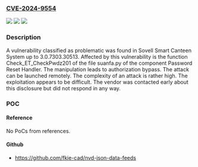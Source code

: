 ### [CVE-2024-9554](https://cve.mitre.org/cgi-bin/cvename.cgi?name=CVE-2024-9554)
![](https://img.shields.io/static/v1?label=Product&message=Smart%20Canteen%20System&color=blue)
![](https://img.shields.io/static/v1?label=Version&message=%3D%203.0.7303.30513%20&color=brighgreen)
![](https://img.shields.io/static/v1?label=Vulnerability&message=Authorization%20Bypass&color=brighgreen)

### Description

A vulnerability classified as problematic was found in Sovell Smart Canteen System up to 3.0.7303.30513. Affected by this vulnerability is the function Check_ET_CheckPwdz201 of the file suanfa.py of the component Password Reset Handler. The manipulation leads to authorization bypass. The attack can be launched remotely. The complexity of an attack is rather high. The exploitation appears to be difficult. The vendor was contacted early about this disclosure but did not respond in any way.

### POC

#### Reference
No PoCs from references.

#### Github
- https://github.com/fkie-cad/nvd-json-data-feeds

